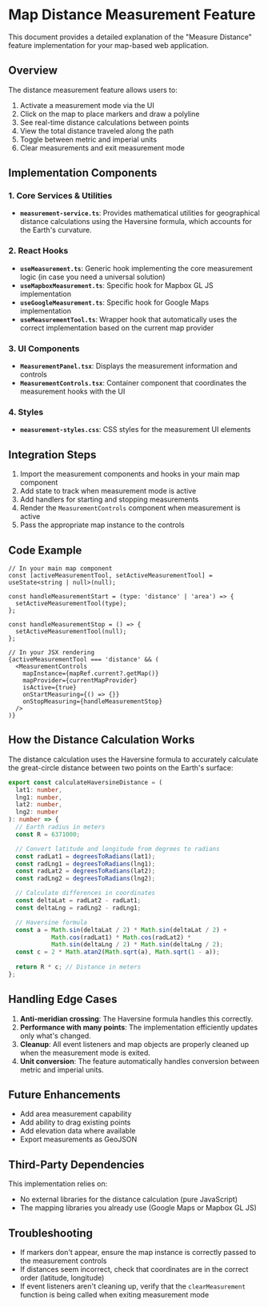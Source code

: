 # Map Distance Measurement Feature

This document provides a detailed explanation of the "Measure Distance" feature implementation for your map-based web application.

## Overview

The distance measurement feature allows users to:
1. Activate a measurement mode via the UI
2. Click on the map to place markers and draw a polyline
3. See real-time distance calculations between points
4. View the total distance traveled along the path
5. Toggle between metric and imperial units
6. Clear measurements and exit measurement mode

## Implementation Components

### 1. Core Services & Utilities

- **`measurement-service.ts`**: Provides mathematical utilities for geographical distance calculations using the Haversine formula, which accounts for the Earth's curvature.
  
### 2. React Hooks

- **`useMeasurement.ts`**: Generic hook implementing the core measurement logic (in case you need a universal solution)
- **`useMapboxMeasurement.ts`**: Specific hook for Mapbox GL JS implementation
- **`useGoogleMeasurement.ts`**: Specific hook for Google Maps implementation
- **`useMeasurementTool.ts`**: Wrapper hook that automatically uses the correct implementation based on the current map provider

### 3. UI Components

- **`MeasurementPanel.tsx`**: Displays the measurement information and controls
- **`MeasurementControls.tsx`**: Container component that coordinates the measurement hooks with the UI

### 4. Styles

- **`measurement-styles.css`**: CSS styles for the measurement UI elements

## Integration Steps

1. Import the measurement components and hooks in your main map component
2. Add state to track when measurement mode is active
3. Add handlers for starting and stopping measurements
4. Render the `MeasurementControls` component when measurement is active
5. Pass the appropriate map instance to the controls

## Code Example

```tsx
// In your main map component
const [activeMeasurementTool, setActiveMeasurementTool] = useState<string | null>(null);

const handleMeasurementStart = (type: 'distance' | 'area') => {
  setActiveMeasurementTool(type);
};

const handleMeasurementStop = () => {
  setActiveMeasurementTool(null);
};

// In your JSX rendering
{activeMeasurementTool === 'distance' && (
  <MeasurementControls
    mapInstance={mapRef.current?.getMap()}
    mapProvider={currentMapProvider}
    isActive={true}
    onStartMeasuring={() => {}}
    onStopMeasuring={handleMeasurementStop}
  />
)}
```

## How the Distance Calculation Works

The distance calculation uses the Haversine formula to accurately calculate the great-circle distance between two points on the Earth's surface:

```typescript
export const calculateHaversineDistance = (
  lat1: number,
  lng1: number,
  lat2: number,
  lng2: number
): number => {
  // Earth radius in meters
  const R = 6371000;

  // Convert latitude and longitude from degrees to radians
  const radLat1 = degreesToRadians(lat1);
  const radLng1 = degreesToRadians(lng1);
  const radLat2 = degreesToRadians(lat2);
  const radLng2 = degreesToRadians(lng2);

  // Calculate differences in coordinates
  const deltaLat = radLat2 - radLat1;
  const deltaLng = radLng2 - radLng1;

  // Haversine formula
  const a = Math.sin(deltaLat / 2) * Math.sin(deltaLat / 2) +
            Math.cos(radLat1) * Math.cos(radLat2) *
            Math.sin(deltaLng / 2) * Math.sin(deltaLng / 2);
  const c = 2 * Math.atan2(Math.sqrt(a), Math.sqrt(1 - a));
  
  return R * c; // Distance in meters
};
```

## Handling Edge Cases

1. **Anti-meridian crossing**: The Haversine formula handles this correctly.
2. **Performance with many points**: The implementation efficiently updates only what's changed.
3. **Cleanup**: All event listeners and map objects are properly cleaned up when the measurement mode is exited.
4. **Unit conversion**: The feature automatically handles conversion between metric and imperial units.

## Future Enhancements

- Add area measurement capability
- Add ability to drag existing points
- Add elevation data where available
- Export measurements as GeoJSON

## Third-Party Dependencies

This implementation relies on:
- No external libraries for the distance calculation (pure JavaScript)
- The mapping libraries you already use (Google Maps or Mapbox GL JS)

## Troubleshooting

- If markers don't appear, ensure the map instance is correctly passed to the measurement controls
- If distances seem incorrect, check that coordinates are in the correct order (latitude, longitude)
- If event listeners aren't cleaning up, verify that the `clearMeasurement` function is being called when exiting measurement mode
